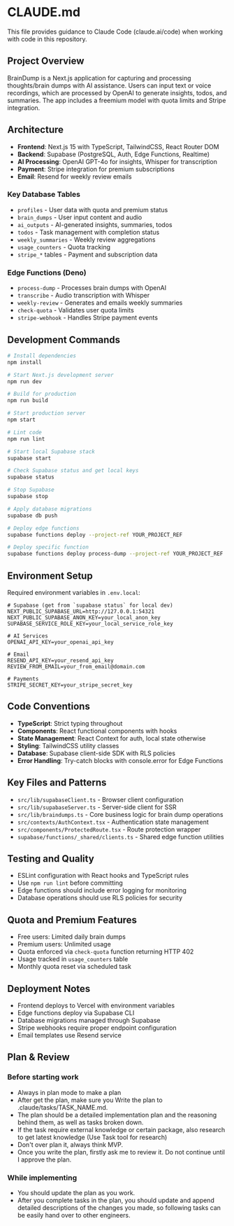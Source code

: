 # CLAUDE.md

This file provides guidance to Claude Code (claude.ai/code) when working with code in this repository.

## Project Overview

BrainDump is a Next.js application for capturing and processing thoughts/brain dumps with AI assistance. Users can input text or voice recordings, which are processed by OpenAI to generate insights, todos, and summaries. The app includes a freemium model with quota limits and Stripe integration.

## Architecture

- **Frontend**: Next.js 15 with TypeScript, TailwindCSS, React Router DOM
- **Backend**: Supabase (PostgreSQL, Auth, Edge Functions, Realtime)
- **AI Processing**: OpenAI GPT-4o for insights, Whisper for transcription
- **Payment**: Stripe integration for premium subscriptions
- **Email**: Resend for weekly review emails

### Key Database Tables
- `profiles` - User data with quota and premium status
- `brain_dumps` - User input content and audio
- `ai_outputs` - AI-generated insights, summaries, todos
- `todos` - Task management with completion status
- `weekly_summaries` - Weekly review aggregations
- `usage_counters` - Quota tracking
- `stripe_*` tables - Payment and subscription data

### Edge Functions (Deno)
- `process-dump` - Processes brain dumps with OpenAI
- `transcribe` - Audio transcription with Whisper
- `weekly-review` - Generates and emails weekly summaries
- `check-quota` - Validates user quota limits
- `stripe-webhook` - Handles Stripe payment events

## Development Commands

```bash
# Install dependencies
npm install

# Start Next.js development server
npm run dev

# Build for production
npm run build

# Start production server
npm start

# Lint code
npm run lint

# Start local Supabase stack
supabase start

# Check Supabase status and get local keys
supabase status

# Stop Supabase
supabase stop

# Apply database migrations
supabase db push

# Deploy edge functions
supabase functions deploy --project-ref YOUR_PROJECT_REF

# Deploy specific function
supabase functions deploy process-dump --project-ref YOUR_PROJECT_REF
```

## Environment Setup

Required environment variables in `.env.local`:

```env
# Supabase (get from `supabase status` for local dev)
NEXT_PUBLIC_SUPABASE_URL=http://127.0.0.1:54321
NEXT_PUBLIC_SUPABASE_ANON_KEY=your_local_anon_key
SUPABASE_SERVICE_ROLE_KEY=your_local_service_role_key

# AI Services
OPENAI_API_KEY=your_openai_api_key

# Email
RESEND_API_KEY=your_resend_api_key
REVIEW_FROM_EMAIL=your_from_email@domain.com

# Payments
STRIPE_SECRET_KEY=your_stripe_secret_key
```

## Code Conventions

- **TypeScript**: Strict typing throughout
- **Components**: React functional components with hooks
- **State Management**: React Context for auth, local state otherwise
- **Styling**: TailwindCSS utility classes
- **Database**: Supabase client-side SDK with RLS policies
- **Error Handling**: Try-catch blocks with console.error for Edge Functions

## Key Files and Patterns

- `src/lib/supabaseClient.ts` - Browser client configuration
- `src/lib/supabaseServer.ts` - Server-side client for SSR
- `src/lib/braindumps.ts` - Core business logic for brain dump operations
- `src/contexts/AuthContext.tsx` - Authentication state management
- `src/components/ProtectedRoute.tsx` - Route protection wrapper
- `supabase/functions/_shared/clients.ts` - Shared edge function utilities

## Testing and Quality

- ESLint configuration with React hooks and TypeScript rules
- Use `npm run lint` before committing
- Edge functions should include error logging for monitoring
- Database operations should use RLS policies for security

## Quota and Premium Features

- Free users: Limited daily brain dumps
- Premium users: Unlimited usage
- Quota enforced via `check-quota` function returning HTTP 402
- Usage tracked in `usage_counters` table
- Monthly quota reset via scheduled task

## Deployment Notes

- Frontend deploys to Vercel with environment variables
- Edge functions deploy via Supabase CLI
- Database migrations managed through Supabase
- Stripe webhooks require proper endpoint configuration
- Email templates use Resend service

## Plan & Review

### Before starting work
- Always in plan mode to make a plan
- After get the plan, make sure you Write the plan to .claude/tasks/TASK_NAME.md.
- The plan should be a detailed implementation plan and the reasoning behind them, as well as tasks broken down.
- If the task require external knowledge or certain package, also research to get latest knowledge (Use Task tool for research)
- Don't over plan it, always think MVP.
- Once you write the plan, firstly ask me to review it. Do not continue until I approve the plan.

### While implementing
- You should update the plan as you work.
- After you complete tasks in the plan, you should update and append detailed descriptions of the changes you made, so following tasks can be easily hand over to other engineers.